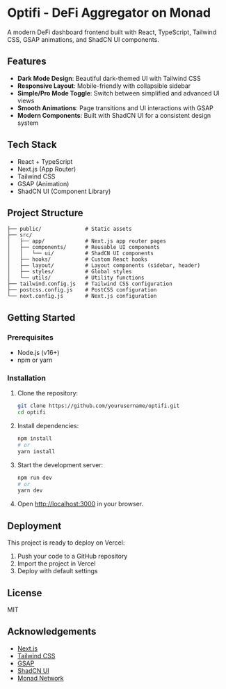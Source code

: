 # Optifi - DeFi Aggregator on Monad

A modern DeFi dashboard frontend built with React, TypeScript, Tailwind CSS, GSAP animations, and ShadCN UI components.

## Features

- **Dark Mode Design**: Beautiful dark-themed UI with Tailwind CSS
- **Responsive Layout**: Mobile-friendly with collapsible sidebar
- **Simple/Pro Mode Toggle**: Switch between simplified and advanced UI views
- **Smooth Animations**: Page transitions and UI interactions with GSAP
- **Modern Components**: Built with ShadCN UI for a consistent design system

## Tech Stack

- React + TypeScript
- Next.js (App Router)
- Tailwind CSS
- GSAP (Animation)
- ShadCN UI (Component Library)

## Project Structure

```
├── public/              # Static assets
├── src/
│   ├── app/             # Next.js app router pages
│   ├── components/      # Reusable UI components
│   │   └── ui/          # ShadCN UI components
│   ├── hooks/           # Custom React hooks
│   ├── layout/          # Layout components (sidebar, header)
│   ├── styles/          # Global styles
│   └── utils/           # Utility functions
├── tailwind.config.js   # Tailwind CSS configuration
├── postcss.config.js    # PostCSS configuration
└── next.config.js       # Next.js configuration
```

## Getting Started

### Prerequisites

- Node.js (v16+)
- npm or yarn

### Installation

1. Clone the repository:
   ```bash
   git clone https://github.com/yourusername/optifi.git
   cd optifi
   ```

2. Install dependencies:
   ```bash
   npm install
   # or
   yarn install
   ```

3. Start the development server:
   ```bash
   npm run dev
   # or
   yarn dev
   ```

4. Open [http://localhost:3000](http://localhost:3000) in your browser.

## Deployment

This project is ready to deploy on Vercel:

1. Push your code to a GitHub repository
2. Import the project in Vercel
3. Deploy with default settings

## License

MIT

## Acknowledgements

- [Next.js](https://nextjs.org/)
- [Tailwind CSS](https://tailwindcss.com/)
- [GSAP](https://greensock.com/gsap/)
- [ShadCN UI](https://ui.shadcn.com/)
- [Monad Network](https://monad.xyz/)